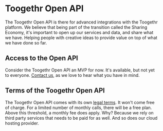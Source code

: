 Toogethr Open API
=================

The Toogethr Open API is there for advanced integrations with the Toogethr platform. We believe that being part of the transition called the Sharing Economy, it's important to open up our services and data, and share what we have. Helping people with creative ideas to provide value on top of what we have done so far. 

## Access to the Open API
Consider the Toogethr Open API an MVP for now.  It's available, but not yet to everyone. [Contact us](mailto:info@toogethr.com), as we love to hear what you have in mind.

## Terms of the Toogethr Open API
The Toogethr Open API comes with its own [legal terms](http://www.toogethr.com/legal). It won't come free of charge. For a limited number of monthly calls, there will be a free plan. Above this threshold, a monthly fee does apply. Why? Because we rely on third party services that needs to be paid for as well. And so does our cloud hosting provider.
